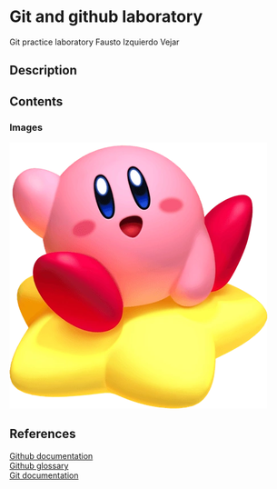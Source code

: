 # Git and github laboratory

Git practice laboratory
Fausto Izquierdo Vejar

<h2>Description</h2>

<h2>Contents</h2>
<h3>Images</h3>

![kirby image](Kirby-star2.png)


<h2>References</h2>

[Github documentation](https://docs.github.com/en)  
[Github glossary](https://docs.github.com/en/get-started/learning-about-github/github-glossary)  
[Git documentation](https://git-scm.com/doc)

